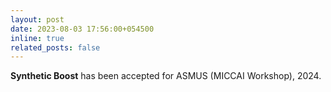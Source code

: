 ```yaml
---
layout: post
date: 2023-08-03 17:56:00+054500
inline: true
related_posts: false
---
```


<b>Synthetic Boost</b> has been accepted for ASMUS (MICCAI Workshop), 2024.
